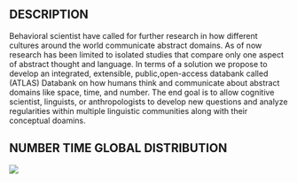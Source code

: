 
## DESCRIPTION

Behavioral scientist have called for further research in how different 
cultures around the world communicate abstract domains. As of now 
research has been limited  to isolated studies that compare only one 
aspect of abstract thought and language. In terms of a solution we 
propose to develop an integrated, extensible, public,open-access 
databank called (ATLAS) Databank on how humans think and communicate 
about abstract domains like space, time, and number. The end goal is to 
allow cognitive scientist, linguists, or anthropologists to develop new 
questions and analyze regularities within multiple linguistic
communities along with their conceptual doamins.

## NUMBER TIME GLOBAL DISTRIBUTION 

<img src= "https://user-images.githubusercontent.com/49128397/98511223-41e53800-2219-11eb-9002-091573570a20.png">

